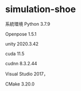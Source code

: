 # simulation-shoe
系統環境
Python 3.7.9

Openpose 1.5.1

unity 2020.3.42

cuda 11.5

cudnn 8.3.2.44

Visual Studio 2017，

CMake 3.20.0
